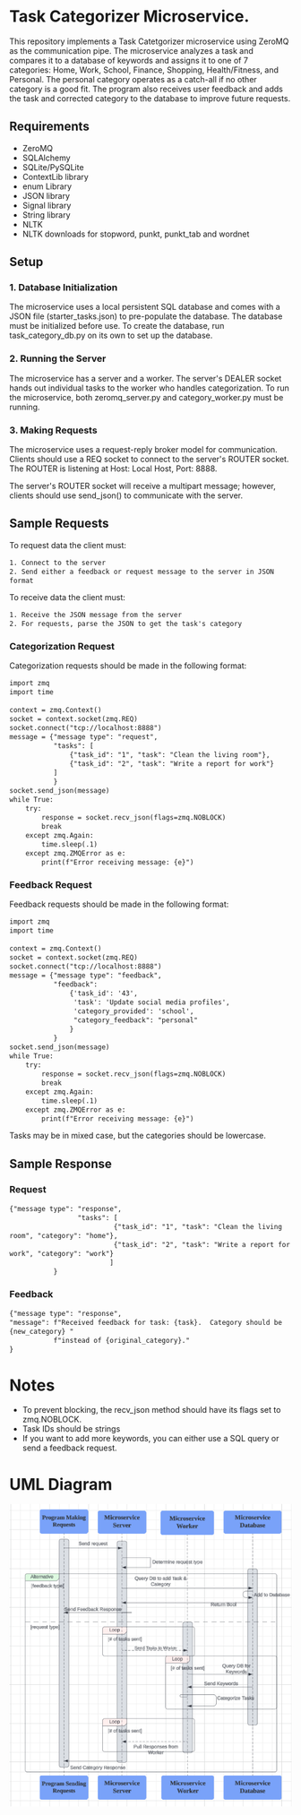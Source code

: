 # Task Categorizer Microservice. 
This repository implements a Task Catetgorizer microservice using ZeroMQ as the communication pipe.  The microservice analyzes a task and compares it to a 
database of keywords and assigns it to one of 7 categories: Home, Work, School, Finance, Shopping, Health/Fitness, and Personal.  The personal category 
operates as a catch-all if no other category is a good fit.  The program also receives user feedback and adds the task and corrected category to the database to 
improve future requests.  

## Requirements
- ZeroMQ
- SQLAlchemy
- SQLite/PySQLite
- ContextLib library
- enum Library
- JSON library
- Signal library
- String library
- NLTK
- NLTK downloads for stopword, punkt, punkt_tab and wordnet

## Setup 
### 1. Database Initialization
The microservice uses a local persistent SQL database and comes with a JSON file (starter_tasks.json) to pre-populate the database.  The database must be initialized before use.  To create the database, run task_category_db.py on its own to set up the database.  
### 2.  Running the Server
The microservice has a server and a worker.  The server's DEALER socket hands out individual tasks to the worker who handles categorization.  To run the microservice, both zeromq_server.py and category_worker.py must be running.   
### 3.  Making Requests
The microservice uses a request-reply broker model for communication.  Clients should use a REQ socket to connect to the server's ROUTER socket.  The ROUTER is listening at Host: Local Host, Port: 8888.  

The server's ROUTER socket will receive a multipart message; however, clients should use send_json() to communicate with the server.  

## Sample Requests
To request data the client must: 
```
1. Connect to the server
2. Send either a feedback or request message to the server in JSON format
```
To receive data the client must: 
```
1. Receive the JSON message from the server
2. For requests, parse the JSON to get the task's category 
```
### Categorization Request
Categorization requests should be made in the following format: 
```
import zmq
import time

context = zmq.Context()
socket = context.socket(zmq.REQ)
socket.connect("tcp://localhost:8888")
message = {"message type": "request",
           "tasks": [
               {"task_id": "1", "task": "Clean the living room"},
               {"task_id": "2", "task": "Write a report for work"}
           ]
           }
socket.send_json(message)
while True:
    try:
        response = socket.recv_json(flags=zmq.NOBLOCK)
        break
    except zmq.Again:
        time.sleep(.1)
    except zmq.ZMQError as e:
        print(f"Error receiving message: {e}")
```
### Feedback Request 
Feedback requests should be made in the following format: 
```
import zmq
import time

context = zmq.Context()
socket = context.socket(zmq.REQ)
socket.connect("tcp://localhost:8888")
message = {"message type": "feedback",
           "feedback":
               {'task_id': '43',
                'task': 'Update social media profiles',
                'category_provided': 'school',
                "category_feedback": "personal"
               }
           }
socket.send_json(message)
while True:
    try:
        response = socket.recv_json(flags=zmq.NOBLOCK)
        break
    except zmq.Again:
        time.sleep(.1)
    except zmq.ZMQError as e:
        print(f"Error receiving message: {e}")
```
Tasks may be in mixed case, but the categories should be lowercase.  
 
## Sample Response
### Request
```
{"message type": "response",
                 "tasks": [
                          {"task_id": "1", "task": "Clean the living room", "category": "home"},
                          {"task_id": "2", "task": "Write a report for work", "category": "work"}
                         ]
           }
```
### Feedback 
```
{"message type": "response",
"message": f"Received feedback for task: {task}.  Category should be {new_category} "
           f"instead of {original_category}."
}
```
# Notes
- To prevent blocking, the recv_json method should have its flags set to zmq.NOBLOCK. 
- Task IDs should be strings
- If you want to add more keywords, you can either use a SQL query or send a feedback request.

# UML Diagram
![UML diagram.png](https://github.com/m-kosman/CS_361_Microservice_A/blob/master/UML%20Diagram.png)


